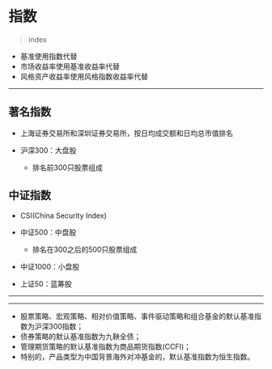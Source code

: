 # 指数
> index


- 基准使用指数代替
- 市场收益率使用基准收益率代替
- 风格资产收益率使用风格指数收益率代替

---

## 著名指数

- 上海证券交易所和深圳证券交易所，按日均成交额和日均总市值排名




- 沪深300：大盘股
    - 排名前300只股票组成


## 中证指数
- CSI(China Security Index)

- 中证500：中盘股
    - 排名在300之后的500只股票组成

- 中证1000：小盘股
- 上证50：蓝筹股





---


---

- 股票策略、宏观策略、相对价值策略、事件驱动策略和组合基金的默认基准指数为沪深300指数；
- 债券策略的默认基准指数为九鞅全债；
- 管理期货策略的默认基准指数为商品期货指数(CCFI)；
- 特别的，产品类型为中国背景海外对冲基金的，默认基准指数为恒生指数。